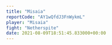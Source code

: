```yaml
---
title: "Misaia"
reportCode: "AY1wQfdJ3FnWykmL"
player: "Misaia"
fight: "Netherspite"
date: 2021-08-09T18:51:45.833000+00:00
---
```

